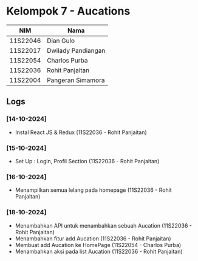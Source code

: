 # Kelompok 7 - Aucations

| NIM      | Nama               |
| -------- | ------------------ |
| 11S22046 | Dian Gulo          |
| 11S22017 | Dwilady Pandiangan |
| 11S22054 | Charlos Purba      |
| 11S22036 | Rohit Panjaitan    |
| 11S22004 | Pangeran Simamora  |

## Logs

### [14-10-2024]
- Instal React JS & Redux (11S22036 - Rohit Panjaitan)

### [15-10-2024]
- Set Up : Login, Profil Section (11S22036 - Rohit Panjaitan)

### [16-10-2024]
- Menampilkan semua lelang pada homepage (11S22036 - Rohit Panjaitan)

### [18-10-2024]
- Menambahkan API untuk menambahkan sebuah Aucation (11S22036 - Rohit Panjaitan)
- Menambahkan fitur add Aucation (11S22036 - Rohit Panjaitan)
- Membuat add Aucation ke HomePage (11S22054 - Charlos Purba)
- Menambahkan aksi pada list Aucation (11S22036 - Rohit Panjaitan)
